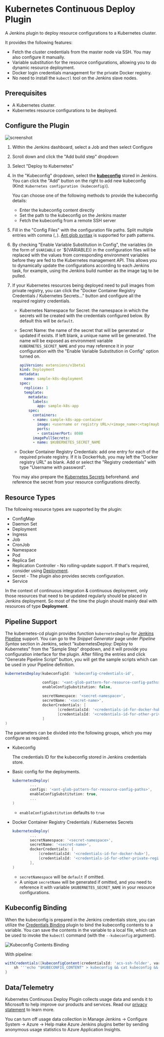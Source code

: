 # Kubernetes Continuous Deploy Plugin

A Jenkins plugin to deploy resource configurations to a Kubernetes cluster.

It provides the following features:

* Fetch the cluster credentials from the master node via SSH. You may also configure it manually.
* Variable substitution for the resource configurations, allowing you to do dynamic resource deployment.
* Docker login credentials management for the private Docker registry.
* No need to install the `kubectl` tool on the Jenkins slave nodes.

## Prerequisites

* A Kubernetes cluster.
* Kubernetes resource configurations to be deployed.

## Configure the Plugin

![screenshot](img/screenshot.png)

1. Within the Jenkins dashboard, select a Job and then select Configure
1. Scroll down and click the "Add build step" dropdown
1. Select "Deploy to Kubernetes"
1. In the "Kubeconfig" dropdown, select the [**kubeconfig**](https://kubernetes.io/docs/tasks/access-application-cluster/authenticate-across-clusters-kubeconfig/)
   stored in Jenkins. You can click the "Add" button on the right to add new kubeconfig (Kind: `Kubernetes configuration (kubeconfig)`).
   
   You can choose one of the following methods to provide the kubeconfig details:
   
   * Enter the kubeconfig content directly
   * Set the path to the kubeconfig on the Jenkins master
   * Fetch the kubeconfig from a remote SSH server
1. Fill in the "Config Files" with the configuration file paths. Split multiple entries with comma (`,`). 
   [Ant glob syntax](https://ant.apache.org/manual/dirtasks.html#patterns) is supported for path patterns.
1. By checking "Enable Variable Substitution in Config", the variables (in the form of `$VARIABLE` or `${VARIABLE})
   in the configuration files will be replaced with the values from corresponding environment variables before
   they are fed to the Kubernetes management API. This allows you to dynamically update the configurations according
   to each Jenkins task, for example, using the Jenkins build number as the image tag to be pulled.
1. If your Kubernetes resources being deployed need to pull images from private registry, you can click the
   "Docker Container Registry Credentials / Kubernetes Secrets..." button and configure all the required registry
   credentials.
   * Kubernetes Namespace for Secret: the namespace in which the secrets will be created with the credentials 
      configured below. By default this will be `default`.
   * Secret Name: the name of the secret that will be generated or updated if exists. If left blank, a unique name will
      be generated. The name will be exposed as environment variable `KUBERNETES_SECRET_NAME` and you may reference it
      in your configuration with the "Enable Variable Substitution in Config" option turned on.

      ```yaml
      apiVersion: extensions/v1beta1
      kind: Deployment
      metadata:
        name: sample-k8s-deployment
      spec:
        replicas: 1
        template:
          metadata:
            labels:
              app: sample-k8s-app
          spec:
            containers:
            - name: sample-k8s-app-container
              image: <username or registry URL>/<image_name>:<tag(maybe $BUILD_NUMBER)>
              ports:
              - containerPort: 8080
            imagePullSecrets:
            - name: $KUBERNETES_SECRET_NAME
      ```
   * Docker Container Registry Credentials: add one entry for each of the required private registry. If it is DockerHub,
      you may left the "Docker registry URL" as blank. Add or select the "Registry credentials" with type "Username
      with password".

   You may also prepare the [Kubernetes Secrets](https://kubernetes.io/docs/concepts/configuration/secret/) beforehand.
   and reference the secret from your resource configurations directly.
   
## Resource Types

The following resource types are supported by the plugin:

* ConfigMap
* Daemon Set
* Deployment
* Ingress
* Job
* CronJob
* Namespace
* Pod
* Replica Set
* Replication Controller - No rolling-update support. If that's required, consider using [Deployment](https://kubernetes.io/docs/concepts/workloads/controllers/deployment/#rolling-update-deployment).
* Secret - The plugin also provides secrets configuration.
* Service

In the context of continuous integration & continuous deployment, only those resources that need to be updated
regularly should be placed in Jenkins deployment. So most of the time the plugin should mainly deal with resources
of type **Deployment**.

## Pipeline Support

The kubernetes-cd plugin provides function `kubernetesDeploy` for [Jenkins Pipeline](https://jenkins.io/doc/book/pipeline/)
support. You can go to the *Snippet Generator* page under *Pipeline Syntax* section in Jenkins, select
"kubernetesDeploy: Deploy to Kubernetes" from the "Sample Step" dropdown, and it will provide you configuration
interface for the plugin. After filling the entries and click "Generate Pipeline Script" button, you will get the
sample scripts which can be used in your Pipeline definition.

```groovy
kubernetesDeploy(kubeconfigId: 'kubeconfig-credentials-id',               // REQUIRED

                 configs: '<ant-glob-pattern-for-resource-config-paths>', // REQUIRED
                 enableConfigSubstitution: false,
        
                 secretNamespace: '<secret-namespace>',
                 secretName: '<secret-name>',
                 dockerCredentials: [
                        [credentialsId: '<credentials-id-for-docker-hub>'],
                        [credentialsId: '<credentials-id-for-other-private-registry>', url: '<registry-url>'],
                 ]
)
```

The parameters can be divided into the following groups, which you may configure as required.

* Kubeconfig

   The credentials ID for the kubeconfig stored in Jenkins credentials store.

* Basic config for the deployments.

   ```groovy
   kubernetesDeploy(
           ...
           configs: '<ant-glob-pattern-for-resource-config-paths>',
           enableConfigSubstitution: true,
           ...
   )
   ```
   * `enableConfigSubstitution` defaults to `true`
   
* Docker Container Registry Credentials / Kubernetes Secrets

   ```groovy
   kubernetesDeploy(
           ...
           secretNamespace: '<secret-namespace>',
           secretName: '<secret-name>',
           dockerCredentials: [
               [credentialsId: '<credentials-id-for-docker-hub>'],
               [credentialsId: '<credentials-id-for-other-private-registry>', url: '<registry-url>'],
           ],
   )
   ```
   * `secretNamespace` will be `default` if omitted.
   * A unique `secretName` will be generated if omitted, and you need to reference it with variable 
      `$KUBERNETES_SECRET_NAME` in your resource configurations.

## Kubeconfig Binding

When the kubeconfig is prepared in the Jenkins credentials store, you can utilize the [Credentials Binding](https://plugins.jenkins.io/credentials-binding)
plugin to bind the kubeconfig contents to a variable. You can save the contents in the variable to a local file,
which can be used to invoke the `kubectl` command (with the `--kubeconfig` argument).

![Kubeconfig Contents Binding](img/binding.png)

With pipeline:

```groovy
withCredentials([kubeconfigContent(credentialsId: 'acs-ssh-folder', variable: 'KUBECONFIG_CONTENT')]) {
    sh '''echo "$KUBECONFIG_CONTENT" > kubeconfig && cat kubeconfig && rm kubeconfig'''
}
```

## Data/Telemetry

Kubernetes Continuous Deploy Plugin collects usage data and sends it to Microsoft to help improve our products and services. Read our [privacy statement](http://go.microsoft.com/fwlink/?LinkId=521839) to learn more.

You can turn off usage data collection in Manage Jenkins -> Configure System -> Azure -> Help make Azure Jenkins plugins better by sending anonymous usage statistics to Azure Application Insights.
